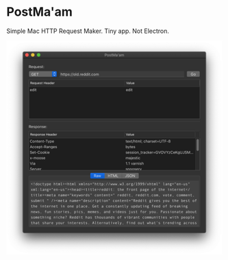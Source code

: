 # PostMa'am
Simple Mac HTTP Request Maker. Tiny app. Not Electron.

![example image](https://github.com/jmenter/PostMa-am/blob/main/example.png)
